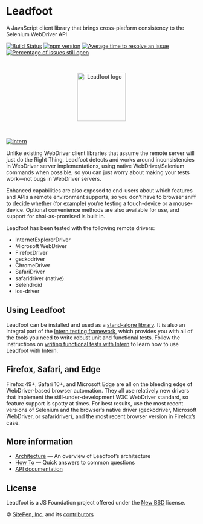# Leadfoot

<!-- start-github-only -->

A JavaScript client library that brings cross-platform consistency to the
Selenium WebDriver API

[![Build Status](https://travis-ci.org/theintern/leadfoot.svg?branch=master)](https://travis-ci.org/theintern/leadfoot)
[![npm version](https://badge.fury.io/js/leadfoot.svg)](https://badge.fury.io/js/leadfoot)
[![Average time to resolve an issue](http://isitmaintained.com/badge/resolution/theintern/leadfoot.svg)](http://isitmaintained.com/project/theintern/leadfoot 'Average time to resolve an issue')
[![Percentage of issues still open](http://isitmaintained.com/badge/open/theintern/leadfoot.svg)](http://isitmaintained.com/project/theintern/leadfoot 'Percentage of issues still open')

<br><p align="center"><img src="https://cdn.rawgit.com/theintern/leadfoot/master/docs/logo.svg" alt="Leadfoot logo" height="128"></p><br>

<!-- end-github-only -->

[![Intern](https://theintern.io/images/intern-v4.svg)](https://github.com/theintern/intern/)

Unlike existing WebDriver client libraries that assume the remote server will
just do the Right Thing, Leadfoot detects and works around inconsistencies in
WebDriver server implementations, using native WebDriver/Selenium commands when
possible, so you can just worry about making your tests work—not bugs in
WebDriver servers.

Enhanced capabilities are also exposed to end-users about which features and
APIs a remote environment supports, so you don’t have to browser sniff to decide
whether (for example) you’re testing a touch-device or a mouse-device. Optional
convenience methods are also available for use, and support for chai-as-promised
is built in.

Leadfoot has been tested with the following remote drivers:

- InternetExplorerDriver
- Microsoft WebDriver
- FirefoxDriver
- geckodriver
- ChromeDriver
- SafariDriver
- safaridriver (native)
- Selendroid
- ios-driver

## Using Leadfoot

Leadfoot can be installed and used as a
[stand-alone library](docs/how_to.md#use-leadfoot-as-a-standalone-library). It
is also an integral part of the
[Intern testing framework](https://theintern.io), which provides you with all of
the tools you need to write robust unit and functional tests. Follow the
instructions on
[writing functional tests with Intern](https://theintern.io/docs.html#Intern/4/docs/docs%2Fwriting_tests.md/functional-tests)
to learn how to use Leadfoot with Intern.

## Firefox, Safari, and Edge

Firefox 49+, Safari 10+, and Microsoft Edge are all on the bleeding edge of
WebDriver-based browser automation. They all use relatively new drivers that
implement the still-under-development W3C WebDriver standard, so feature support
is spotty at times. For best results, use the most recent versions of Selenium
and the browser’s native driver (geckodriver, Microsoft WebDriver, or
safaridriver), and the most recent browser version in Firefox’s case.

## More information

- [Architecture](docs/architecture.md) — An overview of Leadfoot’s architecture
- [How To](docs/how_to.md) — Quick answers to common questions
- [API documentation](https://theintern.io/docs.html#Leadfoot/2/api/Command)

<!-- start-github-only -->

## License

Leadfoot is a JS Foundation project offered under the [New BSD](LICENSE)
license.

© [SitePen, Inc.](https://sitepen.com) and its
[contributors](https://github.com/theintern/leadfoot/graphs/contributors)

<!-- end-github-only -->

<!-- doc-viewer-config
{
    "api": "docs/api.json",
    "pages": [
        "docs/architecture.md",
        "docs/how_to.md"
    ]
}
-->
